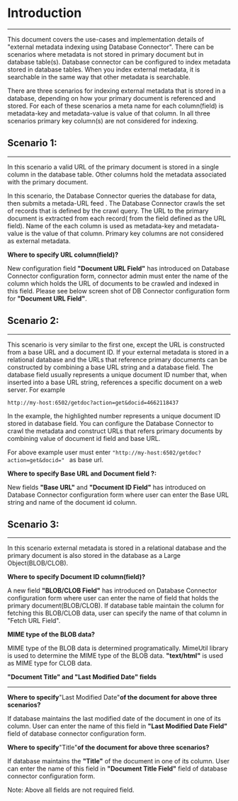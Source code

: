 # Introduction #

---

This document covers the use-cases and implementation details of "external metadata indexing using Database Connector". There can be scenarios where metadata is not stored in primary document but in database table(s). Database connector can be configured to index metadata stored in database tables. When you index external metadata, it is searchable in the same way that other metadata is searchable.

There are three scenarios for indexing external metadata that is stored in a database, depending on how your primary document is referenced and stored.  For each of these scenarios a meta name for each column(field) is metadata-key and metadata-value is value of that column. In all three scenarios primary key column(s) are not considered for indexing.

## Scenario 1: ##

---

In this scenario a valid URL of the primary document is stored in a single column in the database table. Other columns hold the metadata associated with the primary document.

In this scenario, the Database Connector queries the database for data, then submits a metada-URL feed . The Database Connector crawls the set of records that is defined by the crawl query. The URL to the primary document is extracted from each record( from the field defined as the URL field). Name of the each column is used as metadata-key and metadata-value is the value of that column. Primary key columns are not considered as external metadata.

**Where to specify URL column(field)?**

New configuration field **"Document URL Field"** has introduced on Database Connector configuration form, connector admin must enter the name of the column which holds the URL of documents to be crawled and indexed in this field. Please see below screen shot of DB Connector configuration form for **"Document URL Field"**.

## Scenario 2: ##

---

This scenario is very similar to the first one, except the URL is constructed from a base URL and a document ID.
If your external metadata is stored in a relational database and the URLs that reference primary documents can be constructed by combining a base URL string and a database field. The database field usually represents a unique document ID number that, when inserted into a base URL string, references a specific document on a web server. For example

`http://my-host:6502/getdoc?action=get&docid=4662118437`

In the example, the highlighted number represents a unique document ID stored in database field. You can configure the Database Connector to crawl the metadata and construct URLs that refers primary documents by combining value of document id field and base URL.

For above example user must enter `"http://my-host:6502/getdoc?action=get&docid=" ` as base url.


**Where to specify Base URL and Document field  ?:**

New fields **"Base URL"** and **"Document ID Field"** has introduced on Database Connector configuration form where user can enter the Base URL string and name of the document id column.

## Scenario 3: ##

---

In this scenario external metadata is stored in a relational database and the primary document is also stored in the database as a Large Object(BLOB/CLOB).

**Where to specify Document ID column(field)?**

A new field **"BLOB/CLOB Field"** has introduced on Database Connector configuration form where user can enter the name of field that holds the primary document(BLOB/CLOB).
If database table maintain the column for fetching this BLOB/CLOB data, user can specify the name of that column in "Fetch URL Field".

**MIME type of the BLOB data?**

MIME type of the BLOB data is determined programatically. MimeUtil library is used to determine the MIME type of the BLOB data.  **"text/html"** is used as MIME type for CLOB data.

**"Document Title" and "Last Modified Date" fields**

---

**Where to specify**"Last Modified Date"**of the document for above three scenarios?**

If database maintains the last modified date of the document in one of its column. User can enter the name of this field in **"Last Modified Date Field"** field of database connector configuration form.

**Where to specify**"Title"**of the document for above three scenarios?**

If database maintains the **"Title"** of the document in one of its column. User can enter the name of this field in **"Document Title Field"** field of database connector configuration form.

Note: Above all fields are not required field.